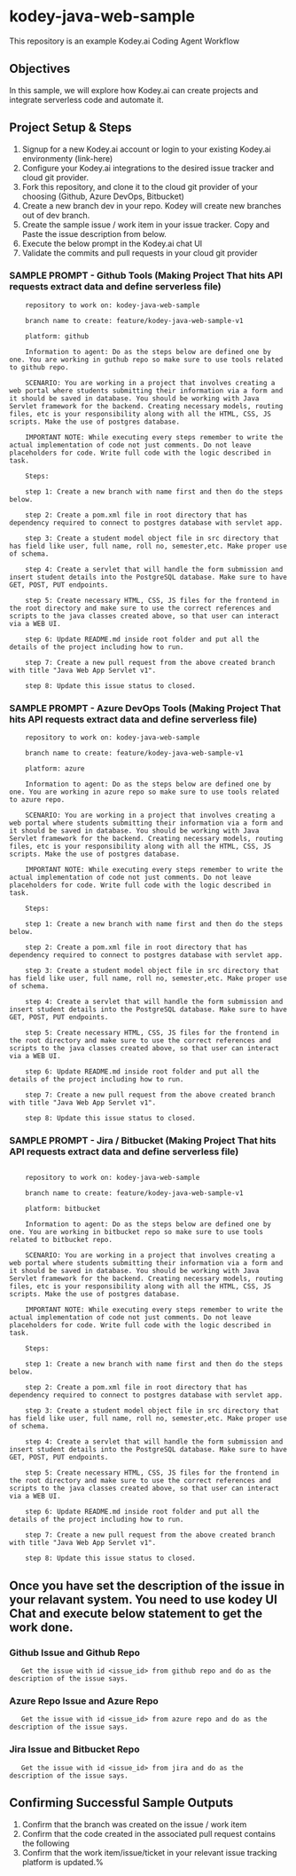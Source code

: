 # kodey-java-web-sample

This repository is an example Kodey.ai Coding Agent Workflow

## Objectives

In this sample, we will explore how Kodey.ai can create projects and integrate serverless code and automate it.

## Project Setup & Steps 

1. Signup for a new Kodey.ai account or login to your existing Kodey.ai environmenty (link-here)
2. Configure your Kodey.ai integrations to the desired issue tracker and cloud git provider.
3. Fork this repository, and clone it to the cloud git provider of your choosing (Github, Azure DevOps, Bitbucket)
4. Create a new branch dev in your repo. Kodey will create new branches out of dev branch.
5. Create the sample issue / work item in your issue tracker. Copy and Paste the issue description from below.
6. Execute the below prompt in the Kodey.ai chat UI
7. Validate the commits and pull requests in your cloud git provider

### SAMPLE PROMPT - Github Tools (Making Project That hits API requests extract data and define serverless file)
```
    repository to work on: kodey-java-web-sample

    branch name to create: feature/kodey-java-web-sample-v1

    platform: github

    Information to agent: Do as the steps below are defined one by one. You are working in guthub repo so make sure to use tools related to github repo.

    SCENARIO: You are working in a project that involves creating a web portal where students submitting their information via a form and it should be saved in database. You should be working with Java Servlet framework for the backend. Creating necessary models, routing files, etc is your responsibility along with all the HTML, CSS, JS scripts. Make the use of postgres database.

    IMPORTANT NOTE: While executing every steps remember to write the actual implementation of code not just comments. Do not leave placeholders for code. Write full code with the logic described in task.

    Steps:

    step 1: Create a new branch with name first and then do the steps below.

    step 2: Create a pom.xml file in root directory that has dependency required to connect to postgres database with servlet app.

    step 3: Create a student model object file in src directory that has field like user, full name, roll no, semester,etc. Make proper use of schema.

    step 4: Create a servlet that will handle the form submission and insert student details into the PostgreSQL database. Make sure to have GET, POST, PUT endpoints.

    step 5: Create necessary HTML, CSS, JS files for the frontend in the root directory and make sure to use the correct references and scripts to the java classes created above, so that user can interact via a WEB UI.

    step 6: Update README.md inside root folder and put all the details of the project including how to run.

    step 7: Create a new pull request from the above created branch with title "Java Web App Servlet v1".

    step 8: Update this issue status to closed.

```

### SAMPLE PROMPT - Azure DevOps Tools (Making Project That hits API requests extract data and define serverless file)
```
    repository to work on: kodey-java-web-sample

    branch name to create: feature/kodey-java-web-sample-v1

    platform: azure

    Information to agent: Do as the steps below are defined one by one. You are working in azure repo so make sure to use tools related to azure repo.

    SCENARIO: You are working in a project that involves creating a web portal where students submitting their information via a form and it should be saved in database. You should be working with Java Servlet framework for the backend. Creating necessary models, routing files, etc is your responsibility along with all the HTML, CSS, JS scripts. Make the use of postgres database.

    IMPORTANT NOTE: While executing every steps remember to write the actual implementation of code not just comments. Do not leave placeholders for code. Write full code with the logic described in task.

    Steps:

    step 1: Create a new branch with name first and then do the steps below.

    step 2: Create a pom.xml file in root directory that has dependency required to connect to postgres database with servlet app.

    step 3: Create a student model object file in src directory that has field like user, full name, roll no, semester,etc. Make proper use of schema.

    step 4: Create a servlet that will handle the form submission and insert student details into the PostgreSQL database. Make sure to have GET, POST, PUT endpoints.

    step 5: Create necessary HTML, CSS, JS files for the frontend in the root directory and make sure to use the correct references and scripts to the java classes created above, so that user can interact via a WEB UI.

    step 6: Update README.md inside root folder and put all the details of the project including how to run.

    step 7: Create a new pull request from the above created branch with title "Java Web App Servlet v1".

    step 8: Update this issue status to closed.
```

### SAMPLE PROMPT - Jira / Bitbucket (Making Project That hits API requests extract data and define serverless file)
```

    repository to work on: kodey-java-web-sample

    branch name to create: feature/kodey-java-web-sample-v1

    platform: bitbucket

    Information to agent: Do as the steps below are defined one by one. You are working in bitbucket repo so make sure to use tools related to bitbucket repo.

    SCENARIO: You are working in a project that involves creating a web portal where students submitting their information via a form and it should be saved in database. You should be working with Java Servlet framework for the backend. Creating necessary models, routing files, etc is your responsibility along with all the HTML, CSS, JS scripts. Make the use of postgres database.

    IMPORTANT NOTE: While executing every steps remember to write the actual implementation of code not just comments. Do not leave placeholders for code. Write full code with the logic described in task.

    Steps:

    step 1: Create a new branch with name first and then do the steps below.

    step 2: Create a pom.xml file in root directory that has dependency required to connect to postgres database with servlet app.

    step 3: Create a student model object file in src directory that has field like user, full name, roll no, semester,etc. Make proper use of schema.

    step 4: Create a servlet that will handle the form submission and insert student details into the PostgreSQL database. Make sure to have GET, POST, PUT endpoints.

    step 5: Create necessary HTML, CSS, JS files for the frontend in the root directory and make sure to use the correct references and scripts to the java classes created above, so that user can interact via a WEB UI.

    step 6: Update README.md inside root folder and put all the details of the project including how to run.

    step 7: Create a new pull request from the above created branch with title "Java Web App Servlet v1".

    step 8: Update this issue status to closed.

```

## Once you have set the description of the issue in your relavant system. You need to use kodey UI Chat and execute below statement to get the work done. 

### Github Issue and Github Repo
```
   Get the issue with id <issue_id> from github repo and do as the description of the issue says.
```

### Azure Repo Issue and Azure Repo
```
   Get the issue with id <issue_id> from azure repo and do as the description of the issue says.
```

### Jira Issue and Bitbucket Repo
```
   Get the issue with id <issue_id> from jira and do as the description of the issue says.
```

## Confirming Successful Sample Outputs

1. Confirm that the branch was created on the issue / work item
2. Confirm that the code created in the associated pull request contains the following
3. Confirm that the work item/issue/ticket in your relevant issue tracking platform is updated.% 